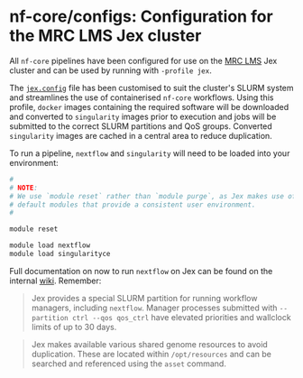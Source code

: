 # nf-core/configs: Configuration for the MRC LMS Jex cluster

All `nf-core` pipelines have been configured for use on the
[MRC LMS](https://lms.mrc.ac.uk/) Jex cluster and can be used by running with
`-profile jex`.

The [`jex.config`](../conf/jex.config) file has been customised to suit the
cluster's SLURM system and streamlines the use of containerised `nf-core` workflows.
Using this profile, `docker` images containing the required software will be downloaded
and converted to `singularity` images prior to execution and jobs will be submitted
to the correct SLURM partitions and QoS groups. Converted `singularity` images are
cached in a central area to reduce duplication.

To run a pipeline, `nextflow` and `singularity` will need to be loaded into your
environment:

```bash
#
# NOTE:
# We use `module reset` rather than `module purge`, as Jex makes use of various
# default modules that provide a consistent user environment.
#

module reset

module load nextflow
module load singularityce
```

Full documentation on now to run `nextflow` on Jex can be found on the internal
[wiki](http://hpcwiki.lms.mrc.ac.uk). Remember:

> Jex provides a special SLURM partition for running workflow managers, including
> `nextflow`. Manager processes submitted with `--partition ctrl --qos qos_ctrl`
> have elevated priorities and wallclock limits of up to 30 days.

> Jex makes available various shared genome resources to avoid duplication.
> These are located within `/opt/resources` and can be searched and referenced using
> the `asset` command.
